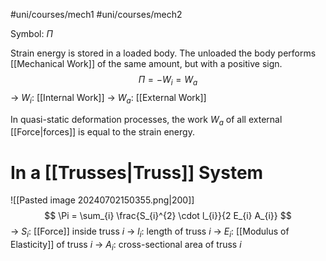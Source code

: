 #uni/courses/mech1 #uni/courses/mech2 

Symbol: $\Pi$

Strain energy is stored in a loaded body. The unloaded the body performs [[Mechanical Work]] of the same amount, but with a positive sign.
$$
\Pi = -W_{i} = W_{a}
$$
-> $W_{i}$: [[Internal Work]]
-> $W_{a}$: [[External Work]]

In quasi-static deformation processes, the work $W_{a}$ of all external [[Force|forces]] is equal to the strain energy.

# In a [[Trusses|Truss]] System

![[Pasted image 20240702150355.png|200]]
$$
\Pi = \sum_{i} \frac{S_{i}^{2} \cdot l_{i}}{2 E_{i} A_{i}}
$$
-> $S_{i}$: [[Force]] inside truss $i$
-> $l_{i}$: length of truss $i$
-> $E_{i}$: [[Modulus of Elasticity]] of truss $i$
-> $A_{i}$: cross-sectional area of truss $i$